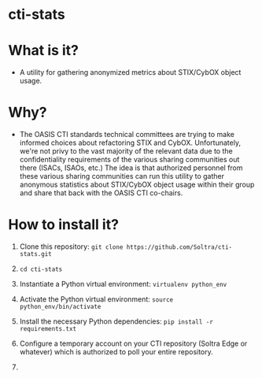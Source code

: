 cti-stats
=========

What is it?
===========
* A utility for gathering anonymized metrics about STIX/CybOX object
  usage.

Why?
====
* The OASIS CTI standards technical committees are trying to make
  informed choices about refactoring STIX and CybOX. Unfortunately,
  we're not privy to the vast majority of the relevant data due to the
  confidentiality requirements of the various sharing communities out
  there (ISACs, ISAOs, etc.) The idea is that authorized personnel
  from these various sharing communities can run this utility to
  gather anonymous statistics about STIX/CybOX object usage within
  their group and share that back with the OASIS CTI co-chairs.

How to install it?
==================
1) Clone this repository: `git clone
https://github.com/Soltra/cti-stats.git`

2) `cd cti-stats`

3) Instantiate a Python virtual environment: `virtualenv python_env`

4) Activate the Python virtual environment: `source
python_env/bin/activate`

5) Install the necessary Python dependencies: `pip install -r
requirements.txt`

6) Configure a temporary account on your CTI repository (Soltra Edge
or whatever) which is authorized to poll your entire repository.

7) 
